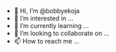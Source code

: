 - 👋 Hi, I’m @bobbyekoja
- 👀 I’m interested in ...
- 🌱 I’m currently learning ...
- 💞️ I’m looking to collaborate on ...
- 📫 How to reach me ...

<!---
bobbyekoja/bobbyekoja is a ✨ special ✨ repository because its `README.md` (this file) appears on your GitHub profile.
You can click the Preview link to take a look at your changes.
--->
